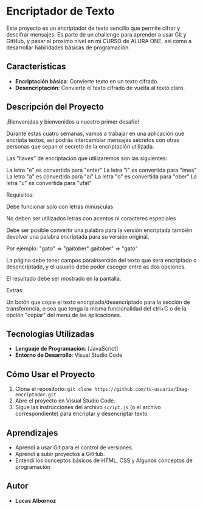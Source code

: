 # Encriptador de Texto

Este proyecto es un encriptador de texto sencillo que permite cifrar y descifrar mensajes. Es parte de un challenge para aprender a usar Git y GitHub, y pasar al proximo nivel en mi CURSO de ALURA ONE, así como a desarrollar habilidades básicas de programación.

## Características

- **Encriptación básica**: Convierte texto en un texto cifrado.
- **Desencriptación**: Convierte el texto cifrado de vuelta al texto claro.

## Descripción del Proyecto

¡Bienvenidas y bienvenidos a nuestro primer desafío!

Durante estas cuatro semanas, vamos a trabajar en una aplicación que encripta textos, así podrás intercambiar mensajes secretos con otras personas que sepan el secreto de la encriptación utilizada.

Las "llaves" de encriptación que utilizaremos son las siguientes:

La letra "e" es convertida para "enter"
La letra "i" es convertida para "imes"
La letra "a" es convertida para "ai"
La letra "o" es convertida para "ober"
La letra "u" es convertida para "ufat"

Requisitos:

Debe funcionar solo con letras minúsculas

No deben ser utilizados letras con acentos ni caracteres especiales

Debe ser posible convertir una palabra para la versión encriptada también devolver una palabra encriptada para su versión original.

Por ejemplo:
"gato" => "gaitober"
gaitober" => "gato"

La página debe tener campos parainserción del texto que será encriptado o desencriptado, y el usuario debe poder escoger entre as dos opciones.

El resultado debe ser mostrado en la pantalla.

Extras:

Un botón que copie el texto encriptado/desencriptado para la sección de transferencia, o sea que tenga la misma funcionalidad del ctrl+C o de la opción "copiar" del menú de las aplicaciones.



## Tecnologías Utilizadas

- **Lenguaje de Programación**: [JavaScrict]
- **Entorno de Desarrollo**: Visual Studio Code

## Cómo Usar el Proyecto

1. Clona el repositorio: `git clone https://github.com/tu-usuario/Imag-encriptador.git`
2. Abre el proyecto en Visual Studio Code.
3. Sigue las instrucciones del archivo `script.js` (o el archivo correspondiente) para encriptar y desencriptar texto.

## Aprendizajes

- Aprendí a usar Git para el control de versiones.
- Aprendí a subir proyectos a GitHub.
- Entendí los conceptos básicos de HTML, CSS y Algunos conceptos de programación

## Autor

- **Lucas Albornoz**
